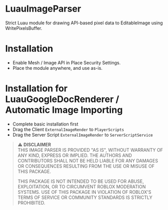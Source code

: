 # LuauImageParser
Strict Luau module for drawing API-based pixel data to EditableImage using WritePixelsBuffer.

# Installation
* Enable Mesh / Image API in Place Security Settings.
* Place the module anywhere, and use as-is.

# Installation for LuauGoogleDocRenderer / Automatic Image Importing
* Complete basic installation first
* Drag the Client ``ExternalImageRender`` to ``PlayerScripts``
* Drag the Server Script ``ExternalImageRender`` to ``ServerScriptService``

> ⚠️ **DISCLAIMER**  
> THIS IMAGE PARSER IS PROVIDED "AS IS", WITHOUT WARRANTY OF ANY KIND, EXPRESS OR IMPLIED. THE AUTHORS AND CONTRIBUTORS SHALL NOT BE HELD LIABLE FOR ANY DAMAGES OR CONSEQUENCES RESULTING FROM THE USE OR MISUSE OF THIS PACKAGE.  
>  
> THIS PACKAGE IS NOT INTENDED TO BE USED FOR ABUSE, EXPLOITATION, OR TO CIRCUMVENT ROBLOX MODERATION SYSTEMS. USE OF THIS PACKAGE IN VIOLATION OF ROBLOX'S TERMS OF SERVICE OR COMMUNITY STANDARDS IS STRICTLY PROHIBITED.
